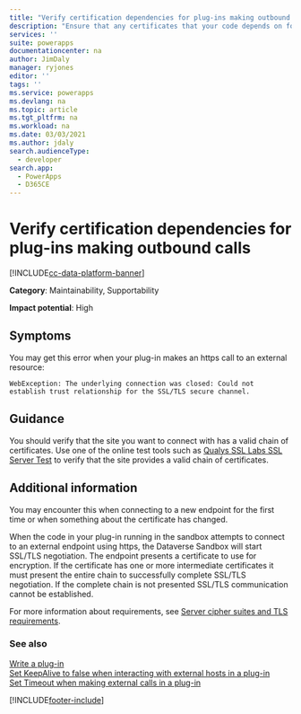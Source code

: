 ```yaml
---
title: "Verify certification dependencies for plug-ins making outbound calls | MicrosoftDocs"
description: "Ensure that any certificates that your code depends on for outbound calls has a valid chain of certificates."
services: ''
suite: powerapps
documentationcenter: na
author: JimDaly
manager: ryjones
editor: ''
tags: ''
ms.service: powerapps
ms.devlang: na
ms.topic: article
ms.tgt_pltfrm: na
ms.workload: na
ms.date: 03/03/2021
ms.author: jdaly
search.audienceType: 
  - developer
search.app: 
  - PowerApps
  - D365CE
---
```

# Verify certification dependencies for plug-ins making outbound calls

[!INCLUDE[cc-data-platform-banner](../../../../includes/cc-data-platform-banner.md)]

**Category**: Maintainability, Supportability

**Impact potential**: High

<a name='symptoms'></a>

## Symptoms

You may get this error when your plug-in makes an https call to an external resource:

`WebException: The underlying connection was closed: Could not establish trust relationship for the SSL/TLS secure channel.`


<a name='guidance'></a>

## Guidance

You should verify that the site you want to connect with has a valid chain of certificates. Use one of the online test tools such as [Qualys SSL Labs SSL Server Test](https://www.ssllabs.com/ssltest/analyze.html) to verify that the site provides a valid chain of certificates.


<a name='additional'></a>

## Additional information

You may encounter this when connecting to a new endpoint for the first time or when something about the certificate has changed.

When the code in your plug-in running in the sandbox attempts to connect to an external endpoint using https, the Dataverse Sandbox will start SSL/TLS negotiation. The endpoint presents a certificate to use for encryption. If the certificate has one or more intermediate certificates it must present the entire chain to successfully complete SSL/TLS negotiation. If the complete chain is not presented SSL/TLS communication cannot be established. 

For more information about requirements, see [Server cipher suites and TLS requirements](/power-platform/admin/server-cipher-tls-requirements).


<a name='seealso'></a>

### See also

[Write a plug-in](../../write-plug-in.md) <br /> 
[Set KeepAlive to false when interacting with external hosts in a plug-in](set-keepalive-false-interacting-external-hosts-plugin.md)<br /> 
[Set Timeout when making external calls in a plug-in](set-timeout-for-external-calls-from-plug-ins.md)

[!INCLUDE[footer-include](../../../../includes/footer-banner.md)]